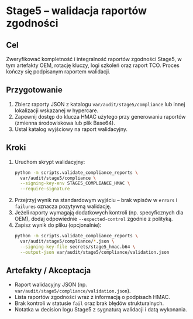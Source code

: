 # Stage5 – walidacja raportów zgodności

## Cel
Zweryfikować kompletność i integralność raportów zgodności Stage5, w tym
artefakty OEM, rotację kluczy, logi szkoleń oraz raport TCO. Proces kończy się
podpisanym raportem walidacji.

## Przygotowanie
1. Zbierz raporty JSON z katalogu `var/audit/stage5/compliance` lub innej
   lokalizacji wskazanej w hypercare.
2. Zapewnij dostęp do klucza HMAC użytego przy generowaniu raportów
   (zmienna środowiskowa lub plik Base64).
3. Ustal katalog wyjściowy na raport walidacyjny.

## Kroki
1. Uruchom skrypt walidacyjny:
   ```bash
   python -m scripts.validate_compliance_reports \
     var/audit/stage5/compliance \
     --signing-key-env STAGE5_COMPLIANCE_HMAC \
     --require-signature
   ```
2. Przejrzyj wynik na standardowym wyjściu – brak wpisów w `errors` i `failures`
   oznacza pozytywną walidację.
3. Jeżeli raporty wymagają dodatkowych kontroli (np. specyficznych dla OEM),
   dodaj odpowiednie `--expected-control` zgodnie z polityką.
4. Zapisz wynik do pliku (opcjonalnie):
   ```bash
   python -m scripts.validate_compliance_reports \
     var/audit/stage5/compliance/*.json \
     --signing-key-file secrets/stage5_hmac.b64 \
     --output-json var/audit/stage5/compliance/validation.json
   ```

## Artefakty / Akceptacja
- Raport walidacyjny JSON (np. `var/audit/stage5/compliance/validation.json`).
- Lista raportów zgodności wraz z informacją o podpisach HMAC.
- Brak kontroli w statusie `fail` oraz brak błędów strukturalnych.
- Notatka w decision logu Stage5 z sygnaturą walidacji i datą wykonania.
